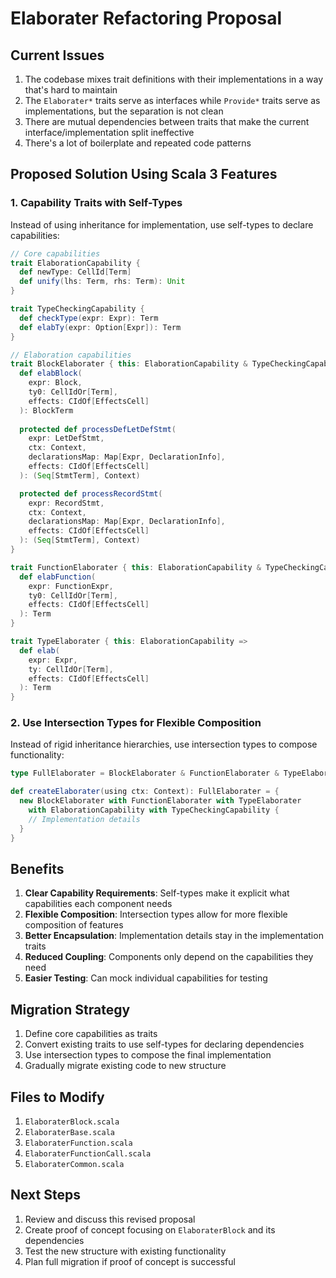 # Elaborater Refactoring Proposal

## Current Issues
1. The codebase mixes trait definitions with their implementations in a way that's hard to maintain
2. The `Elaborater*` traits serve as interfaces while `Provide*` traits serve as implementations, but the separation is not clean
3. There are mutual dependencies between traits that make the current interface/implementation split ineffective
4. There's a lot of boilerplate and repeated code patterns

## Proposed Solution Using Scala 3 Features

### 1. Capability Traits with Self-Types
Instead of using inheritance for implementation, use self-types to declare capabilities:

```scala
// Core capabilities
trait ElaborationCapability {
  def newType: CellId[Term]
  def unify(lhs: Term, rhs: Term): Unit
}

trait TypeCheckingCapability {
  def checkType(expr: Expr): Term
  def elabTy(expr: Option[Expr]): Term
}

// Elaboration capabilities
trait BlockElaborater { this: ElaborationCapability & TypeCheckingCapability =>
  def elabBlock(
    expr: Block, 
    ty0: CellIdOr[Term], 
    effects: CIdOf[EffectsCell]
  ): BlockTerm
  
  protected def processDefLetDefStmt(
    expr: LetDefStmt,
    ctx: Context,
    declarationsMap: Map[Expr, DeclarationInfo],
    effects: CIdOf[EffectsCell]
  ): (Seq[StmtTerm], Context)

  protected def processRecordStmt(
    expr: RecordStmt,
    ctx: Context,
    declarationsMap: Map[Expr, DeclarationInfo],
    effects: CIdOf[EffectsCell]
  ): (Seq[StmtTerm], Context)
}

trait FunctionElaborater { this: ElaborationCapability & TypeCheckingCapability =>
  def elabFunction(
    expr: FunctionExpr, 
    ty0: CellIdOr[Term], 
    effects: CIdOf[EffectsCell]
  ): Term
}

trait TypeElaborater { this: ElaborationCapability =>
  def elab(
    expr: Expr, 
    ty: CellIdOr[Term], 
    effects: CIdOf[EffectsCell]
  ): Term
}
```

### 2. Use Intersection Types for Flexible Composition
Instead of rigid inheritance hierarchies, use intersection types to compose functionality:

```scala
type FullElaborater = BlockElaborater & FunctionElaborater & TypeElaborater

def createElaborater(using ctx: Context): FullElaborater = {
  new BlockElaborater with FunctionElaborater with TypeElaborater 
    with ElaborationCapability with TypeCheckingCapability {
    // Implementation details
  }
}
```

## Benefits
1. **Clear Capability Requirements**: Self-types make it explicit what capabilities each component needs
2. **Flexible Composition**: Intersection types allow for more flexible composition of features
3. **Better Encapsulation**: Implementation details stay in the implementation traits
4. **Reduced Coupling**: Components only depend on the capabilities they need
5. **Easier Testing**: Can mock individual capabilities for testing

## Migration Strategy
1. Define core capabilities as traits
2. Convert existing traits to use self-types for declaring dependencies
3. Use intersection types to compose the final implementation
4. Gradually migrate existing code to new structure

## Files to Modify
1. `ElaboraterBlock.scala`
2. `ElaboraterBase.scala`
3. `ElaboraterFunction.scala`
4. `ElaboraterFunctionCall.scala`
5. `ElaboraterCommon.scala`

## Next Steps
1. Review and discuss this revised proposal
2. Create proof of concept focusing on `ElaboraterBlock` and its dependencies
3. Test the new structure with existing functionality
4. Plan full migration if proof of concept is successful 